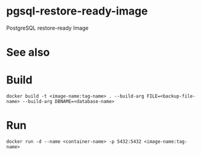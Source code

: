 # pgsql-restore-ready-image
PostgreSQL restore-ready Image

# See also


# Build
```
docker build -t <image-name:tag-name> . --build-arg FILE=<backup-file-name> --build-arg DBNAME=<database-name>
```

# Run 
```
docker run -d --name <container-name> -p 5432:5432 <image-name:tag-name>
```
